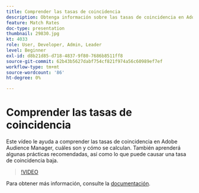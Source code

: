 ```yaml
---
title: Comprender las tasas de coincidencia
description: Obtenga información sobre las tasas de coincidencia en Adobe Audience Manager, cuáles son y cómo se calculan. Además, conozca las prácticas recomendadas, así como qué puede causar una tasa de coincidencia baja.
feature: Match Rates
doc-type: presentation
thumbnail: 29830.jpg
kt: 4033
role: User, Developer, Admin, Leader
level: Beginner
exl-id: d8b21d85-d718-4837-9f80-7686b8511ff8
source-git-commit: 62b43b5627dabf754cf821f974a56c60989ef7ef
workflow-type: tm+mt
source-wordcount: '86'
ht-degree: 0%

---
```


# Comprender las tasas de coincidencia

Este vídeo le ayuda a comprender las tasas de coincidencia en Adobe Audience Manager, cuáles son y cómo se calculan. También aprenderá algunas prácticas recomendadas, así como lo que puede causar una tasa de coincidencia baja.

>[!VIDEO](https://video.tv.adobe.com/v/29830/?quality=12)

Para obtener más información, consulte la [documentación](https://experienceleague.adobe.com/docs/audience-manager/user-guide/features/addressable-audiences.html).

